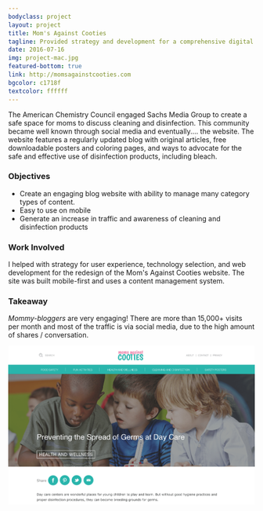 ```yaml
---
bodyclass: project
layout: project
title: Mom's Against Cooties
tagline: Provided strategy and development for a comprehensive digital redesign
date: 2016-07-16
img: project-mac.jpg
featured-bottom: true
link: http://momsagainstcooties.com
bgcolor: c1718f
textcolor: ffffff
---
```


The American Chemistry Council engaged Sachs Media Group to create a safe space for moms to discuss cleaning and disinfection. This community became well known through social media and eventually.... the website. The website features a regularly updated blog with original articles, free downloadable posters and coloring pages, and ways to advocate for the safe and effective use of disinfection products, including bleach.

### Objectives
* Create an engaging blog website with ability to manage many category types of content.
* Easy to use on mobile
* Generate an increase in traffic and awareness of cleaning and disinfection products

### Work Involved
I helped with strategy for user experience, technology selection, and web development for the redesign of the Mom's Against Cooties website. The site was built mobile-first and uses a content management system.

### Takeaway
*Mommy-bloggers* are very engaging! There are more than 15,000+ visits per month and most of the traffic is via social media, due to the high amount of shares / conversation.

![mac single-article image](/assets/images/project-mac-article.png)
